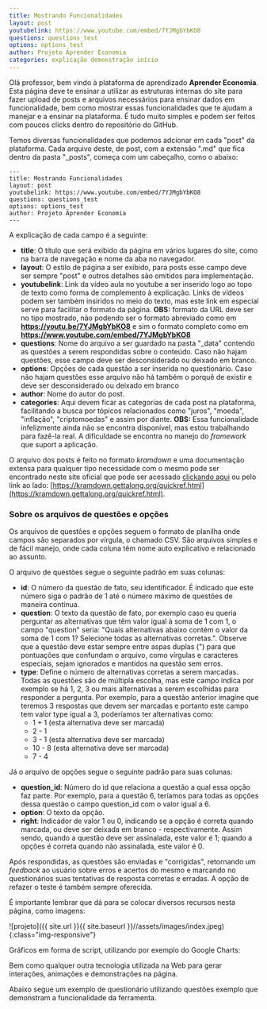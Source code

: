 ```yaml
---
title: Mostrando Funcionalidades
layout: post
youtubelink: https://www.youtube.com/embed/7YJMgbYbKO8
questions: questions_test
options: options_test
author: Projeto Aprender Economia
categories: explicação demonstração início
---
```


Olá professor, bem vindo à plataforma de aprendizado **Aprender Economia**. Esta página deve te ensinar a utilizar as estruturas internas do site para fazer upload de posts e arquivos necessários para ensinar dados em funcionalidade, bem como mostrar essas funcionalidades que te ajudam a manejar e a ensinar na plataforma. É tudo muito simples e podem ser feitos com poucos clicks dentro do repositório do GitHub.

Temos diversas funcionalidades que podemos adcionar em cada "post" da plataforma. Cada arquivo deste, de post, com a extensão ".md" que fica dentro da pasta "_posts", começa com um cabeçalho, como o abaixo:

    ---
    title: Mostrando Funcionalidades
    layout: post
    youtubelink: https://www.youtube.com/embed/7YJMgbYbKO8
    questions: questions_test
    options: options_test
    author: Projeto Aprender Economia
    ---

A explicação de cada campo é a seguinte:

+ **title**: O título que será exibido da página em vários lugares do site, como na barra de navegação e nome da aba no navegador.
+ **layout**: O estilo de página a ser exibido, para posts esse campo deve ser sempre "post" e outros detalhes são omitidos para implementação.
+ **youtubelink**: Link da vídeo aula no youtube a ser inserido logo ao topo de texto como forma de complemento à explicação. Links de vídeos podem ser também insiridos no meio do texto, mas este link em especial serve para facilitar o formato da página. **OBS:** formato da URL deve ser no tipo mostrado, não podendo ser o formato abreviado como em **https://youtu.be/7YJMgbYbKO8** e sim o formato completo como em **https://www.youtube.com/embed/7YJMgbYbKO8**
+ **questions**: Nome do arquivo a ser guardado na pasta "_data" contendo as questões a serem respondidas sobre o conteúdo. Caso não hajam questões, esse campo deve ser desconsiderado ou deixado em branco.
+ **options**: Opções de cada questão a ser inserida no questionário. Caso não hajam questões esse arquivo não há também o porquê de existir e deve ser desconsiderado ou deixado em branco
+ **author**: Nome do autor do post.
+ **categories**: Aqui devem ficar as categorias de cada post na plataforma, facilitando a busca por tópicos relacionados como "juros", "moeda", "inflação", "criptomoedas" e assim por diante. **OBS:** Essa funcionalidade infelizmente ainda não se encontra disponível, mas estou trabalhando para fazê-la real. A dificuldade se encontra no manejo do *framework* que suport a aplicação.

O arquivo dos posts é feito no formato *kramdown* e uma documentação extensa para qualquer tipo necessidade com o mesmo pode ser encontrado neste site oficial que pode ser acessado [clickando aqui](https://kramdown.gettalong.org/quickref.html) ou pelo link ao lado: [https://kramdown.gettalong.org/quickref.html](https://kramdown.gettalong.org/quickref.html).

### Sobre os arquivos de questões e opções

Os arquivos de questões e opções seguem o formato de planilha onde campos são separados por vírgula, o chamado CSV. São arquivos simples e de fácil manejo, onde cada coluna têm nome auto explicativo e relacionado ao assunto.

O arquivo de questões segue o seguinte padrão em suas colunas:

+ **id**: O número da questão de fato, seu identificador. É indicado que este número siga o padrão de 1 até o número máximo de questões de maneira contínua.
+ **question**: O texto da questão de fato, por exemplo caso eu queria perguntar as alternativas que têm valor igual à soma de 1 com 1, o campo "question" seria: "Quais alternativas abaixo contém o valor da soma de 1 com 1? Selecione todas as alternativas corretas.". Observe que a questão deve estar sempre entre aspas duplas (") para que pontuações que confundam o arquivo, como vírgulas e caracteres especiais, sejam ignorados e mantidos na questão sem erros.
+ **type**: Define o número de alternativas corretas a serem marcadas. Todas as questões são de múltipla escolha, mas este campo indica por exemplo se há 1, 2, 3 ou mais alternativas a serem escolhidas para responder a pergunta. Por exemplo, para a questão anterior imagine que teremos 3 respostas que devem ser marcadas e portanto este campo tem valor type igual a 3, poderíamos ter alternativas como:
    + 1 + 1 (esta alternativa deve ser marcada)
    + 2 - 1
    + 3 - 1 (esta alternativa deve ser marcada)
    + 10 - 8 (esta alternativa deve ser marcada)
    + 7 - 4

Já o arquivo de opções segue o seguinte padrão para suas colunas:

+ **question_id**: Número do id que relaciona a questão a qual essa opção faz parte. Por exemplo, para a questão 6, teríamos para todas as opções dessa questão o campo question_id com o valor igual a 6.
+ **option**: O texto da opção.
+ **right**: Indicador de valor 1 ou 0, indicando se a opção é correta quando marcada, ou deve ser deixada em branco - respectivamente. Assim sendo, quando a questão deve ser assinalada, este valor é 1; quando a opções é correta quando não assinalada, este valor é 0.

Após respondidas, as questões são enviadas e "corrigidas", retornando um *feedback* ao usuário sobre erros e acertos do mesmo e marcando no questionários suas tentativas de resposta corretas e erradas. A opção de refazer o teste é também sempre oferecida.

É importante lembrar que dá para se colocar diversos recursos nesta página, como imagens:

![projeto]({{ site.url }}{{ site.baseurl }}//assets/images/index.jpeg){:class="img-responsive"}

Gráficos em forma de script, utilizando por exemplo do Google Charts:

<script type="text/javascript">
      google.charts.load('current', {'packages':['line']});
      google.charts.setOnLoadCallback(drawChart);

    function drawChart() {

      var data = new google.visualization.DataTable();
      data.addColumn('number', 'Day');
      data.addColumn('number', 'Guardians of the Galaxy');
      data.addColumn('number', 'The Avengers');
      data.addColumn('number', 'Transformers: Age of Extinction');

      data.addRows([
        [1,  37.8, 80.8, 41.8],
        [2,  30.9, 69.5, 32.4],
        [3,  25.4,   57, 25.7],
        [4,  11.7, 18.8, 10.5],
        [5,  11.9, 17.6, 10.4],
        [6,   8.8, 13.6,  7.7],
        [7,   7.6, 12.3,  9.6],
        [8,  12.3, 29.2, 10.6],
        [9,  16.9, 42.9, 14.8],
        [10, 12.8, 30.9, 11.6],
        [11,  5.3,  7.9,  4.7],
        [12,  6.6,  8.4,  5.2],
        [13,  4.8,  6.3,  3.6],
        [14,  4.2,  6.2,  3.4]
      ]);

      var options = {
        chart: {
          title: 'Box Office Earnings in First Two Weeks of Opening',
          subtitle: 'in millions of dollars (USD) \n Exemplo Utilizado no Site do projeto Aprender Economia'
        },
        width: 900,
        height: 500,
        axes: {
          x: {
            0: {side: 'top'}
          }
        }
      };

      var chart = new google.charts.Line(document.getElementById('line_top_x'));

      chart.draw(data, google.charts.Line.convertOptions(options));
    }
</script>
<div id="line_top_x"></div>

Bem como qualquer outra tecnologia utilizada na Web para gerar interações, animações e demonstrações na página.

Abaixo segue um exemplo de questionário utilizando questões exemplo que demonstram a funcionalidade da ferramenta.